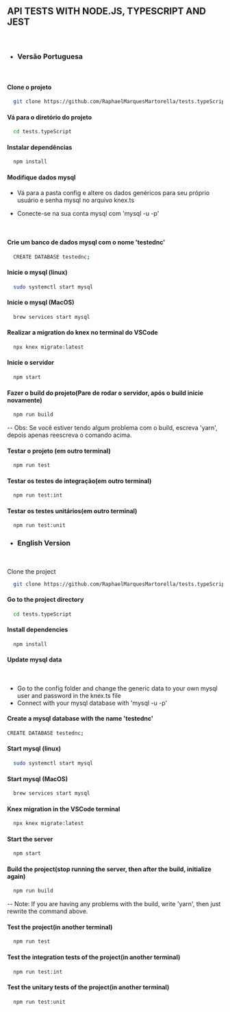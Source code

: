  ## API TESTS WITH NODE.JS, TYPESCRIPT AND JEST  

<br>
 
- ### Versão Portuguesa

<br>

#### Clone o projeto

```bash
  git clone https://github.com/RaphaelMarquesMartorella/tests.typeScript.git
```

#### Vá para o diretório do projeto

```bash
  cd tests.typeScript
```

#### Instalar dependências

```bash
  npm install
```

#### Modifique dados mysql
 
- Vá para a pasta config e altere os dados genéricos para seu próprio usuário e senha mysql no arquivo knex.ts

- Conecte-se na sua conta mysql com 'mysql -u -p'

  <br>

#### Crie um banco de dados mysql com o nome 'testednc' 

```bash
  CREATE DATABASE testednc;
```

#### Inicie o mysql (linux)

```bash
  sudo systemctl start mysql
```

#### Inicie o mysql (MacOS)

```bash
  brew services start mysql
```

#### Realizar a migration do knex no terminal do VSCode

```bash
  npx knex migrate:latest
```

#### Inicie o servidor

```bash
  npm start
```

#### Fazer o build do projeto(Pare de rodar o servidor, após o build inicie novamente)

```bash
  npm run build
```

-- Obs: Se você estiver tendo algum problema com o build, escreva 'yarn', depois apenas reescreva o comando acima.

#### Testar o projeto (em outro terminal)

```bash
  npm run test
```

#### Testar os testes de integração(em outro terminal)

```bash
  npm run test:int
```

#### Testar os testes unitários(em outro terminal)

```bash
  npm run test:unit
```

- ### English Version

<br>
                            
Clone the project

```bash
  git clone https://github.com/RaphaelMarquesMartorella/tests.typeScript.git
```

#### Go to the project directory

```bash
  cd tests.typeScript
```

#### Install dependencies

```bash
  npm install
```

#### Update mysql data

<br>

- Go to the config folder and change the generic data to your own mysql user and password in the knex.ts file
- Connect with your mysql database with 'mysql -u -p'


#### Create a mysql database with the name 'testednc'

```bash
CREATE DATABASE testednc;
```

#### Start mysql (linux)

```bash
  sudo systemctl start mysql
```

#### Start mysql (MacOS)

```bash
  brew services start mysql
```

#### Knex migration in the VSCode terminal

```bash
  npx knex migrate:latest
```

#### Start the server

```bash
  npm start
```

#### Build the project(stop running the server, then after the build, initialize again)

```bash
  npm run build
```

-- Note: If you are having any problems with the build, write 'yarn', then just rewrite the command above.

#### Test the project(in another terminal)

```bash
  npm run test
```

#### Test the integration tests of the project(in another terminal)

```bash
  npm run test:int
```

#### Test the unitary tests of the project(in another terminal)

```bash
  npm run test:unit
```












